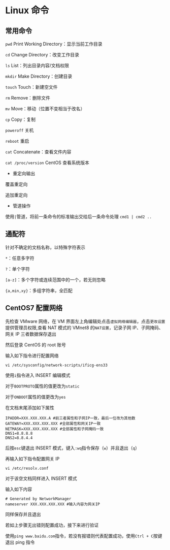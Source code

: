 # Linux 命令

## 常用命令

`pwd` Print Working Directory：显示当前工作目录

`cd` Change Directory：改变工作目录

`ls` List：列出目录内容/文档权限

`mkdir` Make Directory：创建目录

`touch` Touch：新建空文件

`rm` Remove：删除文件

`mv` Move：移动（位置不变相当于改名）

`cp` Copy：复制

`poweroff` 关机

`reboot` 重启

`cat` Concatenate：查看文件内容

`cat /proc/version` CentOS 查看系统版本

- 重定向输出

覆盖重定向

追加重定向

- 管道操作

使用`|`管道，将前一条命令的标准输出交给后一条命令处理
`cmd1 | cmd2 ..`

## 通配符

针对不确定的文档名称，以特殊字符表示

`*`：任意多字符

`?`：单个字符

`[a-z]`：多个字符或连续范围中的一个，若无则忽略

`{a,min,xy}`：多组字符串，全匹配

## CentOS7 配置网络

先检查 VMware 网络，在 VM 界面左上角编辑处点击`虚拟网络编辑器`，点击`更改设置`提供管理员权限,查看 NAT 模式的 VMnet8 的`NAT设置`，记录子网 IP、子网掩码、网关 IP 三者数据保存退出

然后登录 CentOS 的 root 账号

输入如下指令进行配置网络

`vi /etc/sysconfig/network-scripts/ificg-ens33`

使用`i`指令进入 INSERT 编辑模式

对于`BOOTPROTO`属性的值更改为`static`

对于`ONBOOT`属性的值更改为`yes`

在文档末尾添加如下属性

```
IPADDR=XXX.XXX.XXX.A #前三者属性和子网IP一致，最后一位改为其他数
GATEWAY=XXX.XXX.XXX.XXX #全部属性和网关IP一致
NETMASK=XXX.XXX.XXX.XXX #全部属性和子网掩码一致
DNS1=8.8.8.8
DNS2=8.8.4.4
```

后按`esc`键退出 INSERT 模式，键入`:wq`指令保存（`w`）并且退出（`q`）

再输入如下指令配置网关 IP

`vi /etc/resolv.conf`

对于该空文档同样进入 INSERT 模式

输入如下内容

```
# Generated by NetworkManager
nameserver XXX.XXX.XXX.XXX #输入内容为网关IP
```

同样保存并且退出

若如上步骤无出错则配置成功，接下来进行验证

使用`ping www.baidu.com`指令，若没有报错则代表配置成功，使用`Ctrl + C`按键退出 ping 指令
